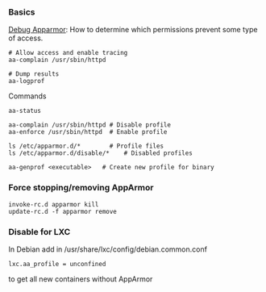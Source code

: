 ### Basics

[Debug Apparmor](http://aslakjohansen.wordpress.com/tag/aa-complain/):
How to determine which permissions prevent some type of access.

    # Allow access and enable tracing
    aa-complain /usr/sbin/httpd

    # Dump results
    aa-logprof

Commands

    aa-status

    aa-complain /usr/sbin/httpd # Disable profile
    aa-enforce /usr/sbin/httpd  # Enable profile

    ls /etc/apparmor.d/*        # Profile files
    ls /etc/apparmor.d/disable/*    # Disabled profiles

    aa-genprof <executable>   # Create new profile for binary

### Force stopping/removing AppArmor

    invoke-rc.d apparmor kill
    update-rc.d -f apparmor remove

### Disable for LXC

In Debian add in /usr/share/lxc/config/debian.common.conf

    lxc.aa_profile = unconfined

to get all new containers without AppArmor
